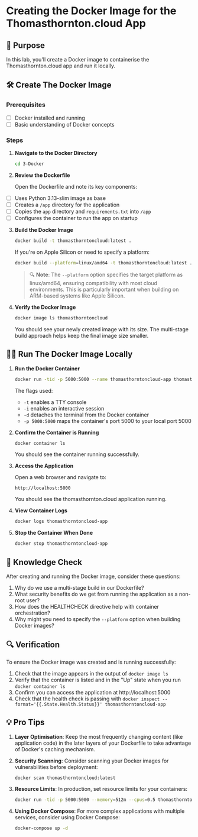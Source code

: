 # Creating the Docker Image for the Thomasthornton.cloud App

## 🎯 Purpose
In this lab, you'll create a Docker image to containerise the Thomasthornton.cloud app and run it locally.

## 🛠️ Create The Docker Image

### Prerequisites
- [ ] Docker installed and running
- [ ] Basic understanding of Docker concepts

### Steps

1. **Navigate to the Docker Directory**

   ```bash
   cd 3-Docker
   ```

2. **Review the Dockerfile**

   Open the Dockerfile and note its key components:
- [ ] Uses Python 3.13-slim image as base
- [ ] Creates a `/app` directory for the application
- [ ] Copies the `app` directory and `requirements.txt` into `/app`
- [ ] Configures the container to run the app on startup

3. **Build the Docker Image**

   ```bash
   docker build -t thomasthorntoncloud:latest .
   ```

   If you're on Apple Silicon or need to specify a platform:

   ```bash
   docker build --platform=linux/amd64 -t thomasthorntoncloud:latest .
   ```

   > 🔍 **Note**: The `--platform` option specifies the target platform as linux/amd64, ensuring compatibility with most cloud environments. This is particularly important when building on ARM-based systems like Apple Silicon.

4. **Verify the Docker Image**

   ```bash
   docker image ls thomasthorntoncloud
   ```

   You should see your newly created image with its size. The multi-stage build approach helps keep the final image size smaller.

## 🏃‍♂️ Run The Docker Image Locally

1. **Run the Docker Container**

   ```bash
   docker run -tid -p 5000:5000 --name thomasthorntoncloud-app thomasthorntoncloud:latest
   ```

   The flags used:
   - `-t` enables a TTY console
   - `-i` enables an interactive session
   - `-d` detaches the terminal from the Docker container
   - `-p 5000:5000` maps the container's port 5000 to your local port 5000

2. **Confirm the Container is Running**

   ```bash
   docker container ls
   ```

   You should see the container running successfully.

3. **Access the Application**

   Open a web browser and navigate to:
   ```
   http://localhost:5000
   ```

   You should see the thomasthornton.cloud application running.

4. **View Container Logs**

   ```bash
   docker logs thomasthorntoncloud-app
   ```

5. **Stop the Container When Done**

   ```bash
   docker stop thomasthorntoncloud-app
   ```

## 🧠 Knowledge Check

After creating and running the Docker image, consider these questions:
1. Why do we use a multi-stage build in our Dockerfile?
2. What security benefits do we get from running the application as a non-root user?
3. How does the HEALTHCHECK directive help with container orchestration?
4. Why might you need to specify the `--platform` option when building Docker images?

## 🔍 Verification

To ensure the Docker image was created and is running successfully:
1. Check that the image appears in the output of `docker image ls`
2. Verify that the container is listed and in the "Up" state when you run `docker container ls`
3. Confirm you can access the application at http://localhost:5000
4. Check that the health check is passing with `docker inspect --format='{{.State.Health.Status}}' thomasthorntoncloud-app`

## 💡 Pro Tips

1. **Layer Optimisation**: Keep the most frequently changing content (like application code) in the later layers of your Dockerfile to take advantage of Docker's caching mechanism.

2. **Security Scanning**: Consider scanning your Docker images for vulnerabilities before deployment:
   ```bash
   docker scan thomasthorntoncloud:latest
   ```

3. **Resource Limits**: In production, set resource limits for your containers:
   ```bash
   docker run -tid -p 5000:5000 --memory=512m --cpus=0.5 thomasthorntoncloud:latest
   ```

4. **Using Docker Compose**: For more complex applications with multiple services, consider using Docker Compose:
   ```bash
   docker-compose up -d
   ```